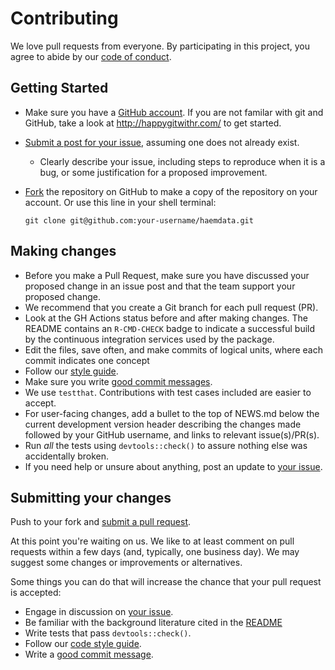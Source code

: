 # Contributing

We love pull requests from everyone. By participating in this project, you
agree to abide by our [code of conduct](CONDUCT.md).

## Getting Started

* Make sure you have a [GitHub account](https://github.com/signup/free). If you are not familar with git and GitHub, take a look at <http://happygitwithr.com/> to get started.
* [Submit a post for your issue](https://github.com/drejom/haemdata/issues/), assuming one does not already exist.
  * Clearly describe your issue, including steps to reproduce when it is a bug, or some justification for a proposed improvement.
* [Fork](https://github.com/drejom/haemdata/#fork-destination-box) the repository on GitHub to make a copy of the repository on your account. Or use this line in your shell terminal:

    `git clone git@github.com:your-username/haemdata.git`
    

    
## Making changes

* Before you make a Pull Request, make sure you have discussed your proposed change in an issue post and that the team support your proposed change.
* We recommend that you create a Git branch for each pull request (PR).
* Look at the GH Actions status before and after making changes. The README 
  contains an `R-CMD-CHECK` badge to indicate a successful build by the continuous integration services used by the package.
* Edit the files, save often, and make commits of logical units, where each commit indicates one concept
* Follow our [style guide](http://adv-r.had.co.nz/Style.html).
* Make sure you write [good commit messages](http://tbaggery.com/2008/04/19/a-note-about-git-commit-messages.html).
* We use `testthat`. Contributions with test cases included are easier to accept.
* For user-facing changes, add a bullet to the top of NEWS.md below the current development version header describing the changes made followed by your GitHub username, and links to relevant issue(s)/PR(s).
* Run _all_ the tests using `devtools::check()` to assure nothing else was accidentally broken.
* If you need help or unsure about anything, post an update to [your issue](https://github.com/drejom/haemdata/issues/).

## Submitting your changes

Push to your fork and [submit a pull request](https://github.com/drejom/haemdata/compare/).

At this point you're waiting on us. We like to at least comment on pull requests within a few days (and, typically, one business day). We may suggest some changes or improvements or alternatives.

Some things you can do that will increase the chance that your pull request is accepted:

* Engage in discussion on [your issue](https://github.com/drejom/haemdata/issues/).
* Be familiar with the background literature cited in the [README](README.Rmd)
* Write tests that pass `devtools::check()`.
* Follow our [code style guide](http://adv-r.had.co.nz/Style.html).
* Write a [good commit message](http://tbaggery.com/2008/04/19/a-note-about-git-commit-messages.html).



